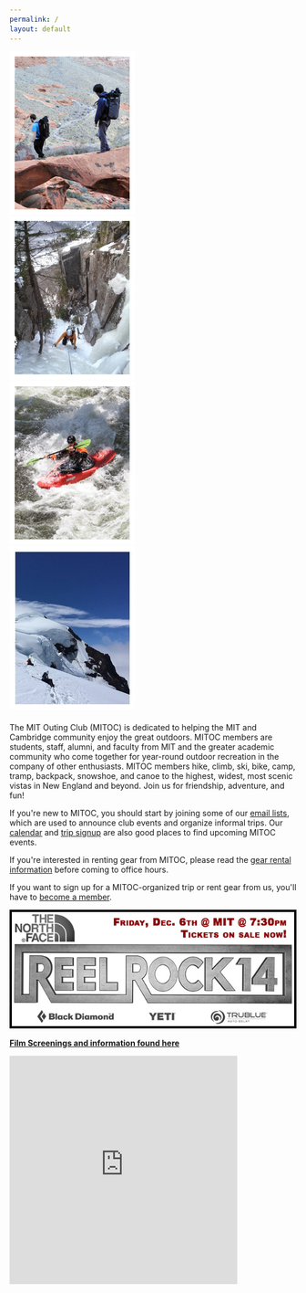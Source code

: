 ```yaml
---
permalink: /
layout: default
---
```


<script>
    // Redirect a few popular pages old URL towards the new ones
    var redirections = {
        '#pay': '/pay', 
        '#calendar': '/calendar', 
        '#donate': '/donate', 
        '#join': '/join', 
        '#mailing-lists': '/lists',
        '#rental': '/rentals'
    }
    if (redirections[window.location.hash]) {
        window.location = redirections[window.location.hash]
    }
</script>

<div class="row hidden-sm hidden-xs" style="margin-bottom: 20px;">
    <div class="col-md-3" style="overflow:hidden;"><img src="images/front/pic1.jpg" alt="" width="220" height="286"/>
    </div>
    <div class="col-md-3" style="overflow:hidden;"><img src="images/front/pic2.jpg" alt="" width="220" height="286"/>
    </div>
    <div class="col-md-3" style="overflow:hidden;"><img src="images/front/pic3.jpg" alt="" width="220" height="286"/>
    </div>
    <div class="col-md-3" style="overflow:hidden;"><img src="images/front/pic4.jpg" alt="" width="220" height="286"/>
    </div>
</div>

<div class="row" markdown="1">
<div class="col-md-8" markdown="1">

The MIT Outing Club (MITOC) is dedicated to helping the MIT and Cambridge community enjoy the great outdoors. MITOC members are students, staff, alumni, and faculty from MIT and the greater academic community who come together for year-round outdoor recreation in the company of other enthusiasts. MITOC members hike, climb, ski, bike, camp, tramp, backpack, snowshoe, and canoe to the highest, widest, most scenic vistas in New England and beyond. Join us for friendship, adventure, and fun!

If you're new to MITOC, you should start by joining some of our [email lists](/mailing-lists), which are used to announce club events and organize informal trips. Our [calendar](/calendar) and [trip signup](https://mitoc-trips.mit.edu/trips/) are also good places to find upcoming MITOC events.

If you're interested in renting gear from MITOC, please read the [gear rental information](/rentals) before coming to office hours.

If you want to sign up for a MITOC-organized trip or rent gear from us, you'll have to [become a member](/join).

[![Reel Rock 14](images/front/rr14-home.jpg)](/events/screenings)

[**Film Screenings and information found here**](/events/screenings)

</div>
<div class="col-md-4">
    <div class="embed-responsive embed-responsive-square">
    <iframe src="https://calendar.google.com/calendar/embed?showTitle=0&amp;showNav=0&amp;showPrint=0&amp;showCalendars=0&amp;mode=AGENDA&amp;height=400&amp;wkst=1&amp;bgcolor=%23FFFFFF&amp;src=nf2filjvmi1s2kipeo5pahr56c@group.calendar.google.com&amp;color=%23125A12&amp;ctz=America%2FNew_York" style="border-width:0" width="400" height="400" frameborder="0" scrolling="no"></iframe>
    </div>
</div>
</div>

